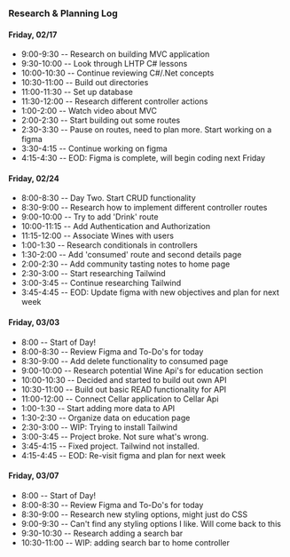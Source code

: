 ### Research & Planning Log
#### Friday, 02/17
* 9:00-9:30 -- Research on building MVC application
* 9:30-10:00 -- Look through LHTP C# lessons
* 10:00-10:30 -- Continue reviewing C#/.Net concepts
* 10:30-11:00 -- Build out directories
* 11:00-11:30 -- Set up database
* 11:30-12:00 -- Research different controller actions
* 1:00-2:00 -- Watch video about MVC
* 2:00-2:30 -- Start building out some routes
* 2:30-3:30 -- Pause on routes, need to plan more. Start working on a figma
* 3:30-4:15 -- Continue working on figma
* 4:15-4:30 -- EOD: Figma is complete, will begin coding next Friday

#### Friday, 02/24
* 8:00-8:30 -- Day Two. Start CRUD functionality
* 8:30-9:00 -- Research how to implement different controller routes
* 9:00-10:00 -- Try to add 'Drink' route
* 10:00-11:15 -- Add Authentication and Authorization
* 11:15-12:00 -- Associate Wines with users
* 1:00-1:30 -- Research conditionals in controllers
* 1:30-2:00 -- Add 'consumed' route and second details page
* 2:00-2:30 -- Add community tasting notes to home page
* 2:30-3:00 -- Start researching Tailwind
* 3:00-3:45 -- Continue researching Tailwind
* 3:45-4:45 -- EOD: Update figma with new objectives and plan for next week

#### Friday, 03/03
* 8:00 -- Start of Day!
* 8:00-8:30 -- Review Figma and To-Do's for today
* 8:30-9:00 -- Add delete functionality to consumed page
* 9:00-10:00 -- Research potential Wine Api's for education section
* 10:00-10:30 -- Decided and started to build out own API 
* 10:30-11:00 -- Build out basic READ functionality for API
* 11:00-12:00 -- Connect Cellar application to Cellar Api
* 1:00-1:30 -- Start adding more data to API
* 1:30-2:30 -- Organize data on education page
* 2:30-3:00 -- WIP: Trying to install Tailwind
* 3:00-3:45 -- Project broke. Not sure what's wrong.
* 3:45-4:15 -- Fixed project. Tailwind not installed.
* 4:15-4:45 -- EOD: Re-visit figma and plan for next week

#### Friday, 03/07
* 8:00 -- Start of Day!
* 8:00-8:30 -- Review Figma and To-Do's for today
* 8:30-9:00 -- Research new styling options, might just do CSS
* 9:00-9:30 -- Can't find any styling options I like. Will come back to this
* 9:30-10:30 -- Research adding a search bar 
* 10:30-11:00 -- WIP: adding search bar to home controller